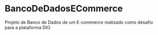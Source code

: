 # BancoDeDadosECommerce
Projeto de Banco de Dados de um E-commerce realizado como desafio para a plataforma DIO
